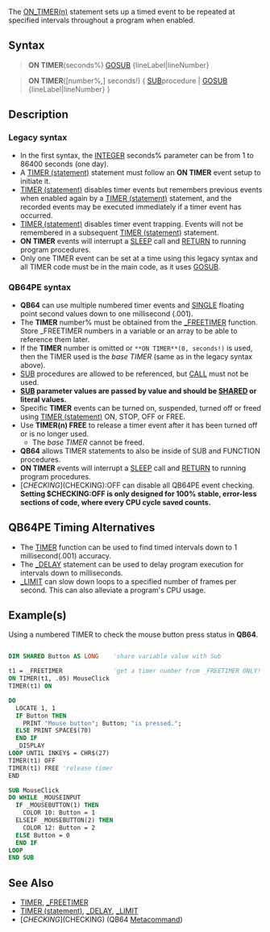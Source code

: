 The [ON_TIMER(n)](ON-TIMER(n)) statement sets up a timed event to be repeated at specified intervals throughout a program when enabled.

## Syntax
 
>  **ON TIMER**(seconds%) [GOSUB](GOSUB) {lineLabel|lineNumber}

>  **ON TIMER**([number%,] seconds!) { [SUB](SUB)procedure | [GOSUB](GOSUB) {lineLabel|lineNumber} }

## Description

### Legacy syntax

* In the first syntax, the [INTEGER](INTEGER) seconds% parameter can be from 1 to 86400 seconds (one day).
* A [TIMER (statement)](TIMER-(statement)) statement must follow an **ON TIMER** event setup to initiate it.
* [TIMER (statement)](TIMER-(statement)) disables timer events but remembers previous events when enabled again by a [TIMER (statement)](TIMER-(statement)) statement, and the recorded events may be executed immediately if a timer event has occurred. 
* [TIMER (statement)](TIMER-(statement)) disables timer event trapping. Events will not be remembered in a subsequent [TIMER (statement)](TIMER-(statement)) statement.
* **ON TIMER** events will interrupt a [SLEEP](SLEEP) call and [RETURN](RETURN) to running program procedures.
* Only one TIMER event can be set at a time using this legacy syntax and all TIMER code must be in the main code, as it uses [GOSUB](GOSUB).

### QB64PE syntax

* **QB64** can use multiple numbered timer events and [SINGLE](SINGLE) floating point second values down to one millisecond (.001).
* The **TIMER** number% must be obtained from the [_FREETIMER](_FREETIMER) function. Store _FREETIMER numbers in a variable or an array to be able to reference them later.
* If the **TIMER** number is omitted or `**ON TIMER**(0, seconds!)` is used, then the TIMER used is the *base TIMER* (same as in the legacy syntax above).
* [SUB](SUB) procedures are allowed to be referenced, but [CALL](CALL) must not be used. 
* **[SUB](SUB) parameter values are passed by value and should be [SHARED](SHARED) or literal values.**
* Specific **TIMER** events can be turned on, suspended, turned off or freed using [TIMER (statement)](TIMER-(statement)) ON, STOP, OFF or FREE.
* Use **TIMER(n) FREE** to release a timer event after it has been turned off or is no longer used.
  * The *base TIMER* cannot be freed.
* **QB64** allows TIMER statements to also be inside of SUB and FUNCTION procedures.
* **ON TIMER** events will interrupt a [SLEEP](SLEEP) call and [RETURN](RETURN) to running program procedures.
* [$CHECKING]($CHECKING):OFF can disable all QB64PE event checking. **Setting $CHECKING:OFF is only designed for 100% stable, error-less sections of code, where every CPU cycle saved counts.**

## QB64PE Timing Alternatives

* The [TIMER](TIMER) function can be used to find timed intervals down to 1 millisecond(.001) accuracy.
* The [_DELAY](_DELAY) statement can be used to delay program execution for intervals down to milliseconds.
* [_LIMIT](_LIMIT) can slow down loops to a specified number of frames per second. This can also alleviate a program's CPU usage.

## Example(s)

Using a numbered TIMER to check the mouse button press status in **QB64**.

```vb

DIM SHARED Button AS LONG    'share variable value with Sub

t1 = _FREETIMER              'get a timer number from _FREETIMER ONLY!
ON TIMER(t1, .05) MouseClick
TIMER(t1) ON

DO
  LOCATE 1, 1
  IF Button THEN
    PRINT "Mouse button"; Button; "is pressed.";
  ELSE PRINT SPACE$(70)
  END IF
  _DISPLAY
LOOP UNTIL INKEY$ = CHR$(27)
TIMER(t1) OFF
TIMER(t1) FREE 'release timer
END

SUB MouseClick
DO WHILE _MOUSEINPUT
  IF _MOUSEBUTTON(1) THEN
    COLOR 10: Button = 1
  ELSEIF _MOUSEBUTTON(2) THEN
    COLOR 12: Button = 2
  ELSE Button = 0
  END IF
LOOP
END SUB 

```

## See Also

* [TIMER](TIMER), [_FREETIMER](_FREETIMER)
* [TIMER (statement)](TIMER-(statement)), [_DELAY](_DELAY), [_LIMIT](_LIMIT)
* [$CHECKING]($CHECKING) (QB64 [Metacommand](Metacommand))
